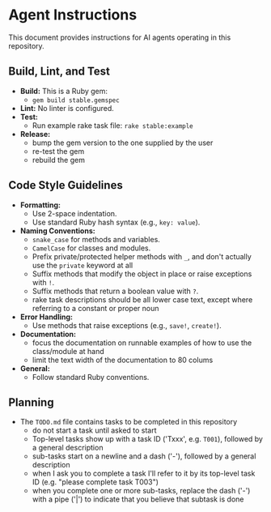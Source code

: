 # Agent Instructions

This document provides instructions for AI agents operating in this repository.

## Build, Lint, and Test

- **Build:** This is a Ruby gem:
  - `gem build stable.gemspec`
- **Lint:** No linter is configured.
- **Test:**
  - Run example rake task file: `rake stable:example`
- **Release:**
  - bump the gem version to the one supplied by the user
  - re-test the gem
  - rebuild the gem

## Code Style Guidelines

- **Formatting:**
  - Use 2-space indentation.
  - Use standard Ruby hash syntax (e.g., `key: value`).
- **Naming Conventions:**
  - `snake_case` for methods and variables.
  - `CamelCase` for classes and modules.
  - Prefix private/protected helper methods with `_`, and don't actually use the `private` keyword at all
  - Suffix methods that modify the object in place or raise exceptions with `!`.
  - Suffix methods that return a boolean value with `?`.
  - rake task descriptions should be all lower case text, except where referring to a constant or proper noun
- **Error Handling:**
  - Use methods that raise exceptions (e.g., `save!`, `create!`).
- **Documentation:**
  - focus the documentation on runnable examples of how to use the class/module at hand
  - limit the text width of the documentation to 80 colums
- **General:**
  - Follow standard Ruby conventions.

## Planning

- The `TODO.md` file contains tasks to be completed in this repository
  - do not start a task until asked to start
  - Top-level tasks show up with a task ID ('Txxx', e.g. `T001`), followed by a general description
  - sub-tasks start on a newline and a dash ('-'), followed by a general description
  - when I ask you to complete a task I'll refer to it by its top-level task ID (e.g. "please complete task T003")
  - when you complete one or more sub-tasks, replace the dash ('-') with a pipe ('|') to indicate that you believe that subtask is done
